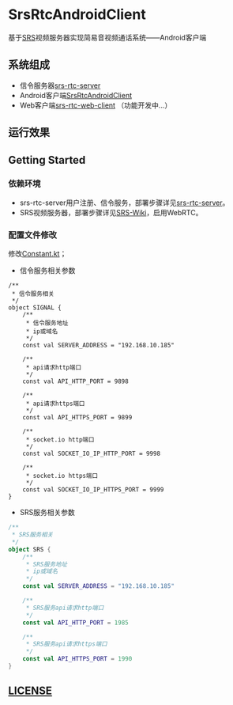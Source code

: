 # SrsRtcAndroidClient
基于[SRS](https://github.com/ossrs/srs)视频服务器实现简易音视频通话系统——Android客户端

## 系统组成
- 信令服务器[srs-rtc-server](https://github.com/shenbengit/srs-rtc-server) 
- Android客户端[SrsRtcAndroidClient](https://github.com/shenbengit/SrsRtcAndroidClient) 
- Web客户端[srs-rtc-web-client](https://github.com/shenbengit/srs-rtc-web-client) （功能开发中...）

## 运行效果

## Getting Started

### 依赖环境
- srs-rtc-server用户注册、信令服务，部署步骤详见[srs-rtc-server](https://github.com/shenbengit/srs-rtc-server)。
- SRS视频服务器，部署步骤详见[SRS-Wiki](https://github.com/ossrs/srs/wiki/v4_CN_Home#getting-started)，启用WebRTC。

### 配置文件修改
修改[Constant.kt](https://github.com/shenbengit/SrsRtcAndroidClient/blob/master/app/src/main/java/com/shencoder/srs_rtc_android_client/constant/Constant.kt)；
- 信令服务相关参数

```koltin
/**
 * 信令服务相关
 */
object SIGNAL {
    /**
     * 信令服务地址
     * ip或域名
     */
    const val SERVER_ADDRESS = "192.168.10.185"

    /**
     * api请求http端口
     */
    const val API_HTTP_PORT = 9898

    /**
     * api请求https端口
     */
    const val API_HTTPS_PORT = 9899

    /**
     * socket.io http端口
     */
    const val SOCKET_IO_IP_HTTP_PORT = 9998

    /**
     * socket.io https端口
     */
    const val SOCKET_IO_IP_HTTPS_PORT = 9999
}
```
- SRS服务相关参数
```kotlin
/**
 * SRS服务相关
 */
object SRS {
    /**
     * SRS服务地址
     * ip或域名
     */
    const val SERVER_ADDRESS = "192.168.10.185"

    /**
     * SRS服务api请求http端口
     */
    const val API_HTTP_PORT = 1985

    /**
     * SRS服务api请求https端口
     */
    const val API_HTTPS_PORT = 1990
}
```

## [LICENSE](https://github.com/shenbengit/SrsRtcAndroidClient/blob/master/LICENSE)
